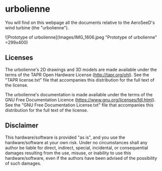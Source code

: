 urbolienne
==========

You will find on this webpage all the documents relative to the AeroSeeD's wind turbine (the "urbolienne").

![Prototype of urbolienne](Images/IMG_1606.jpeg "Prototype of urbolienne" =299x400)

Licenses
--------

The urbolienne's 2D drawings and 3D models are made available under the terms of the TAPR Open Hardware License (http://tapr.org/ohl). See the "TAPR license.txt" file that accompanies this distribution for the full text of the license.

The urbolienne's documentation is made available under the terms of the GNU Free Documentation Licence (https://www.gnu.org/licenses/fdl.html). See the "GNU Free Documentation License.txt" file that accompanies this distribution for the full text of the license.


Disclaimer
----------

This hardware/software is provided "as is", and you use the hardware/software at your own risk. Under no circumstances shall any author be liable for direct, indirect, special, incidental, or consequential damages resulting from the use, misuse, or inability to use this hardware/software, even if the authors have been advised of the possibility of such damages.
